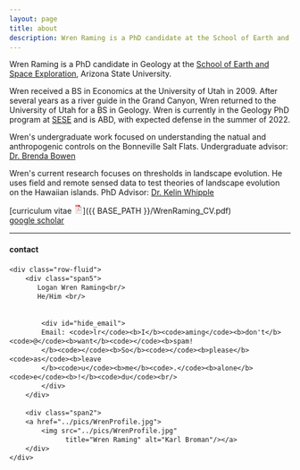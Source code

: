 ```yaml
---
layout: page
title: about
description: Wren Raming is a PhD candidate at the School of Earth and Space Exploration, Arizona State University
---
```


Wren Raming is a PhD candidate in Geology at the [School of Earth and Space Exploration](https://sese.asu.edu/), Arizona State University.

Wren received a BS in Economics at the University of Utah in 2009. After several years as a river guide in the Grand Canyon, Wren returned to the University of Utah for a BS in Geology. Wren is currently in the Geology PhD program at [SESE](https://sese.asu.edu/) and is ABD, with expected defense in the summer of 2022.

Wren's undergraduate work focused on understanding the natual and anthropogenic controls on the Bonneville Salt Flats. Undergraduate advisor: [Dr. Brenda Bowen](https://environment.utah.edu/brenda-bowen/)

Wren's current research focuses on thresholds in landscape evolution. He uses field and remote sensed data to test theories of landscape evolution on the Hawaiian islands. PhD Advisor: [Dr. Kelin Whipple](https://isearch.asu.edu/profile/970462)


[curriculum vitae ![CV as pdf](icons16/pdf-icon.png)]({{ BASE_PATH }}/WrenRaming_CV.pdf)<br/>
[google scholar](https://scholar.google.com/citations?user=xRp1QZUAAAAJ&hl=en)<br/>



---

<div class="container">
<h4><a name="contact"></a>contact</h4>

    <div class="row-fluid">
        <div class="span5">
           Logan Wren Raming<br/>
           He/Him <br/>
        

            <div id="hide_email">
            Email: <code>lr</code><b>I</b><code>aming</code><b>don't</b><code>@</code><b>want</b><code></code><b>spam!
            </b><code></code><b>So</b><code></code><b>please</b><code>as</code><b>leave
            </b><code>u</code><b>me</b><code>.</code><b>alone</b><code>e</code><b>!</b><code>du</code><br/>
            </div>
        </div>

        <div class="span2">
        <a href="../pics/WrenProfile.jpg">
            <img src="../pics/WrenProfile.jpg"
                  title="Wren Raming" alt="Karl Broman"/></a>
        </div>
    </div>
</div>
